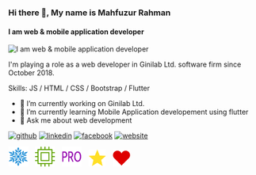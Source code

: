 ### Hi there 👋, My name is Mahfuzur Rahman
#### I am web & mobile application developer
![I am web & mobile application developer](https://scontent.fjsr1-1.fna.fbcdn.net/v/t39.30808-6/276162491_3061761644136753_4038168672801273205_n.jpg?stp=dst-jpg_p640x640&_nc_cat=100&ccb=1-7&_nc_sid=e3f864&_nc_eui2=AeF7r5ST-KdF6BtX3cv22u1df5D3EsS69a5_kPcSxLr1rjFCO-L7QcC_HnC3TzyoSeVZXST5opv66pSjoBuD9vzn&_nc_ohc=IyxshNL3Q60AX-pVwKy&_nc_zt=23&_nc_ht=scontent.fjsr1-1.fna&oh=00_AfDXopqiQ_zj9dTxc-vWUjkP1VKeFgpEhg6Emzv6NY_mdw&oe=63924641)

I'm playing a role as a web developer in Ginilab Ltd. software firm since October 2018.

Skills: JS / HTML / CSS / Bootstrap / Flutter

- 🔭 I’m currently working on Ginilab Ltd. 
- 🌱 I’m currently learning Mobile Application developement using flutter 
- 💬 Ask me about web development 


[<img src='https://cdn.jsdelivr.net/npm/simple-icons@3.0.1/icons/github.svg' alt='github' height='40'>](https://github.com/https://github.com/AdventureMahfuz)  [<img src='https://cdn.jsdelivr.net/npm/simple-icons@3.0.1/icons/linkedin.svg' alt='linkedin' height='40'>](https://www.linkedin.com/in/https://www.linkedin.com/in/mahfuzur-rahman-6b5b76179//)  [<img src='https://cdn.jsdelivr.net/npm/simple-icons@3.0.1/icons/facebook.svg' alt='facebook' height='40'>](https://www.facebook.com/https://web.facebook.com/AdventureMahfuz/)  [<img src='https://cdn.jsdelivr.net/npm/simple-icons@3.0.1/icons/icloud.svg' alt='website' height='40'>](https://mahfuz.dev)  

<a href='https://archiveprogram.github.com/'><img src='https://raw.githubusercontent.com/acervenky/animated-github-badges/master/assets/acbadge.gif' width='40' height='40'></a> <a href='https://docs.github.com/en/developers'><img src='https://raw.githubusercontent.com/acervenky/animated-github-badges/master/assets/devbadge.gif' width='40' height='40'></a> <a href='https://github.com/pricing'><img src='https://raw.githubusercontent.com/acervenky/animated-github-badges/master/assets/pro.gif' width='40' height='40'></a> <a href='https://stars.github.com/'><img src='https://raw.githubusercontent.com/acervenky/animated-github-badges/master/assets/starbadge.gif' width='35' height='35'></a> <a href='https://docs.github.com/en/github/supporting-the-open-source-community-with-github-sponsors'><img src='https://raw.githubusercontent.com/acervenky/animated-github-badges/master/assets/sponsorbadge.gif' width='35' height='35'></a> 

